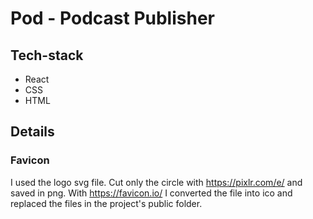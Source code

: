 # Pod - Podcast Publisher

## Tech-stack

- React
- CSS
- HTML

## Details

### Favicon

I used the logo svg file. Cut only the circle with https://pixlr.com/e/ and saved in png. With https://favicon.io/ I converted the file into ico and replaced the files in the project's public folder.

